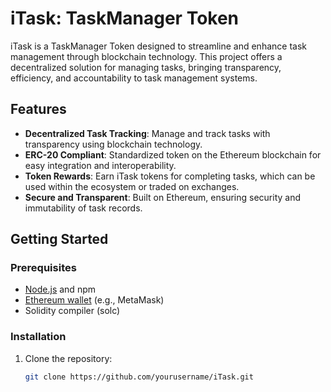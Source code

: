 # iTask: TaskManager Token

iTask is a TaskManager Token designed to streamline and enhance task management through blockchain technology. This project offers a decentralized solution for managing tasks, bringing transparency, efficiency, and accountability to task management systems.

## Features

- **Decentralized Task Tracking**: Manage and track tasks with transparency using blockchain technology.
- **ERC-20 Compliant**: Standardized token on the Ethereum blockchain for easy integration and interoperability.
- **Token Rewards**: Earn iTask tokens for completing tasks, which can be used within the ecosystem or traded on exchanges.
- **Secure and Transparent**: Built on Ethereum, ensuring security and immutability of task records.

## Getting Started

### Prerequisites

- [Node.js](https://nodejs.org/) and npm
- [Ethereum wallet](https://metamask.io/) (e.g., MetaMask)
- Solidity compiler (solc)

### Installation

1. Clone the repository:
   ```bash
   git clone https://github.com/yourusername/iTask.git
